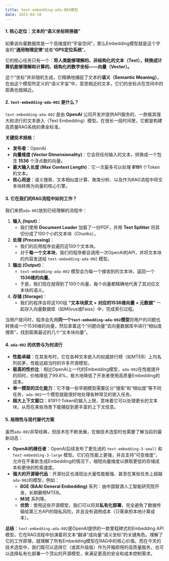 ```yaml
---
title: text-embedding-ada-002模型
date: 2025-04-18 
---
```


#### **1. 核心定位：文本的“语义坐标转换器”**
如果说向量数据库是一个高维度的“宇宙空间”，那么Embedding模型就是这个宇宙的“**通用物理定律**”或者“**GPS定位系统**”。

它的核心任务只有一个：**将人类能够理解的、非结构化的文本（Text），转换成计算机能够理解和计算的、结构化的数字坐标——向量（Vector）。**

这个“坐标”并非随机生成，它精确地捕捉了文本的**语义（Semantic Meaning）**。在由这个模型所定义的“语义宇宙”中，意思相近的文本，它们的坐标点在空间中的距离也就越近。

#### **2. `text-embedding-ada-002` 是什么？**
`text-embedding-ada-002` 是由 **OpenAI** 公司开发并提供API服务的、一款极其强大和流行的文本嵌入（Text Embedding）模型。在很长一段时间里，它都是构建高质量RAG系统的黄金标准。

**关键技术规格：**

+ **发布者**：OpenAI
+ **向量维度 (Vector Dimensionality)**：它会将任何输入的文本，转换成一个包含 **1536** 个浮点数的向量。
+ **最大输入长度 (Max Context Length)**：它一次最多可以处理 **8191** 个Token的文本。
+ **核心用途**：语义搜索、文本相似度计算、聚类分析、以及作为RAG流程中将文本块转换为向量的核心引擎。

#### **3. 它在我们的RAG流程中如何工作？**
我们来把`ada-002`放到已经理解的流程中：

1. **输入 (Input)**：
    - 我们使用 **Document Loader** 加载了一份PDF，并用 **Text Splitter** 将其切分成了100个小的文本块（Chunks）。
2. **处理 (Processing)**：
    - 我们的应用程序会遍历这100个文本块。
    - 对于**每一个文本块**，我们的程序都会调用一次OpenAI的API，并将文本块的内容发送给 `text-embedding-ada-002` 模型。
3. **输出 (Output)**：
    - `text-embedding-ada-002` 模型会为每一个接收到的文本块，返回一个 **1536维的向量**。
    - 于是，我们现在就得到了100个向量，每个向量都精确地代表了其对应文本块的语义。
4. **存储 (Storage)**：
    - 我们的程序会将这100组 **“文本块原文 + 对应的1536维向量 + 元数据”** 一起存入向量数据库（如Milvus或Faiss）中，完成索引过程。

当用户提问时，程序会先用**同一个`text-embedding-ada-002`模型**将用户的问题也转换成一个1536维的向量，然后拿着这个“问题向量”去向量数据库中进行“相似度搜索”，找到距离最近的几个“文本块向量”。

#### **4. `ada-002` 的优势与为何流行**
+ **性能卓越**：在其发布时，它在各种文本嵌入的权威排行榜（如MTEB）上均名列前茅，性能远超当时的许多开源模型。
+ **极高的性价比**：相比OpenAI上一代的Embedding模型，`ada-002`在性能提升的同时，价格降低了99.8%，极大地降低了开发者使用高质量Embedding的成本。
+ **单一模型的泛化能力**：它不像一些早期模型需要区分“搜索”和“相似度”等不同任务，`ada-002`一个模型就能很好地处理各种常见的嵌入任务。
+ **超大上下文窗口**：8191个Token的输入上限，意味着它可以处理更长的文本块，从而在某些场景下能捕捉到更丰富的上下文信息。

#### **5. 局限性与现代替代方案**
虽然`ada-002`非常经典，但技术在不断发展，在做技术选型时也需要了解当前的最新动态：

+ **OpenAI的继任者**：OpenAI后续发布了更先进的 `text-embedding-3-small` 和 `text-embedding-3-large` 模型。它们在性能上更强，并且支持“可变维度”，允许在不重新生成Embedding的情况下，缩短向量维度以换取更低的存储成本和更快的检索速度。
+ **强大的开源替代品**：开源社区也涌现出大量性能极强、甚至在某些任务上超越`ada-002`的模型，例如：
    - **BGE (BAAI General Embedding)** 系列：由中国智源人工智能研究院开发，长期霸榜MTEB。
    - **M3E** 系列等。
    - **优势**：使用这些开源模型，我们可以将其**私有化部署**，完全避免了数据传输给第三方API的隐私风险，并且没有调用成本（只需承担本地计算成本）。

**总结**：`text-embedding-ada-002`是OpenAI提供的一款里程碑式的Embedding API模型，它在RAG流程中扮演着将文本“翻译”成向量“语义坐标”的关键角色。理解了它的工作原理，就理解了所有Embedding模型在RAG中的核心价值。而在今天的技术选型中，我们既可以选择它（或其升级版）作为开箱即用的高质量服务，也可以选择私有化部署一个顶尖的开源模型，来满足更高的安全和成本控制需求。

